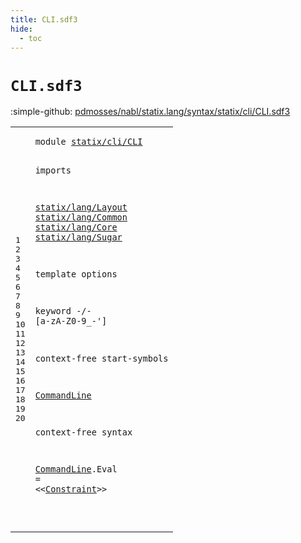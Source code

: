 ```yaml
---
title: CLI.sdf3
hide:
  - toc
---
```


# `CLI.sdf3`

:simple-github: [pdmosses/nabl/statix.lang/syntax/statix/cli/CLI.sdf3]

[pdmosses/nabl/statix.lang/syntax/statix/cli/CLI.sdf3]: https://github.com/pdmosses/nabl/blob/master/statix.lang/syntax/statix/cli/CLI.sdf3 "The source file on GitHub"

<div class="sdf3"><table class="highlighttable"><tbody><tr><td class="linenos"><div class="linenodiv"><pre><span></span>1
2
3
4
5
6
7
8
9
10
11
12
13
14
15
16
17
18
19
20
</pre></div></td>
<td class="code"><pre><code><span class="keyword">module</span> <a href="../../../StatixLang.sdf3#statix/cli/CLI_183_197" id="statix/cli/CLI_7_21" title="Referenced at ../../../StatixLang.sdf3 line 14">statix/cli/CLI</a>

<span class="keyword">imports</span>

  <a href="../../lang/Layout.sdf3#statix/lang/Layout_7_25" id="statix/lang/Layout_34_52" title="Defined at ../../lang/Layout.sdf3 line 1">statix/lang/Layout</a>
  <a href="../../lang/Common.sdf3#statix/lang/Common_7_25" id="statix/lang/Common_55_73" title="Defined at ../../lang/Common.sdf3 line 1">statix/lang/Common</a>
  <a href="../../lang/Core.sdf3#statix/lang/Core_7_23" id="statix/lang/Core_76_92" title="Defined at ../../lang/Core.sdf3 line 1">statix/lang/Core</a>
  <a href="../../lang/Sugar.sdf3#statix/lang/Sugar_7_24" id="statix/lang/Sugar_95_112" title="Defined at ../../lang/Sugar.sdf3 line 1">statix/lang/Sugar</a>

<span class="keyword">template options</span>

  <span class="keyword">keyword</span> -/- [<span class="cons_Regular">a</span>-<span class="cons_Regular">z</span><span class="cons_Regular">A</span>-<span class="cons_Regular">Z</span><span class="cons_Regular">0</span>-<span class="cons_Regular">9</span>\_\-\']

<span class="keyword">context-free start-symbols</span>

  <a href="#CommandLine_231_242" id="CommandLine_195_206" title="Defined at line 20">CommandLine</a>

<span class="keyword">context-free syntax</span>

  <a href="#CommandLine_195_206" id="CommandLine_231_242" title="Referenced at line 16">CommandLine</a>.<span class="cons_Constructor"><span id="Eval_243_247" title="Not referenced locally, nor via imports">Eval</span></span> = &lt;&lt;<a href="../../lang/Sugar.sdf3#Constraint_2068_2078" id="Constraint_252_262" title="Defined at ../../lang/Sugar.sdf3 line 94">Constraint</a>&gt;&gt;

</code></pre></td></tr></tbody></table></div>
